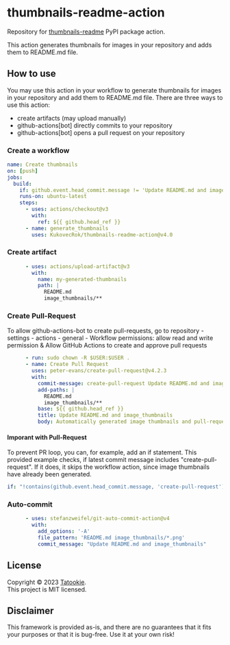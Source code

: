 # thumbnails-readme-action


Repository for [thumbnails-readme](https://github.com/firefly-cpp/thumbnails-readme) PyPI package action.

This action generates thumbnails for images in your repository and adds them to README.md file.

## How to use

You may use this action in your workflow to generate thumbnails for images in your repository and add them to README.md file.
There are three ways to use this action:
* create artifacts (may upload manually)
* github-actions[bot] directly commits to your repository
* github-actions[bot] opens a pull request on your repository

### Create a workflow

```yml
name: Create thumbnails
on: [push]
jobs:
  build:
    if: github.event.head_commit.message != 'Update README.md and image_thumbnails'
    runs-on: ubuntu-latest
    steps:
      - uses: actions/checkout@v3
        with:
          ref: ${{ github.head_ref }}
      - name: generate_thumbnails
        uses: KukovecRok/thumbnails-readme-action@v4.0
```

### Create artifact

```yml
      - uses: actions/upload-artifact@v3
        with:
          name: my-generated-thumbnails
          path: |
            README.md
            image_thumbnails/**
```

### Create Pull-Request

To allow github-actions-bot to create pull-requests, go to repository - settings - actions - general - Workflow permissions: allow read and write permission & Allow GitHub Actions to create and approve pull requests

```yml
      - run: sudo chown -R $USER:$USER .
      - name: Create Pull Request
        uses: peter-evans/create-pull-request@v4.2.3
        with:
          commit-message: create-pull-request Update README.md and image_thumbnails
          add-paths: |
            README.md
            image_thumbnails/**
          base: ${{ github.head_ref }}
          title: Update README.md and image_thumbnails
          body: Automatically generated image thumbnails and pull-request
```
#### Imporant with Pull-Request

To prevent PR loop, you can, for example, add an if statement. This provided example checks, if latest commit message includes "create-pull-request". If it does, it skips the workflow action, since image thumbnails have already been generated. 

```yml
if: "!contains(github.event.head_commit.message, 'create-pull-request')"
```

### Auto-commit

```yml
      - uses: stefanzweifel/git-auto-commit-action@v4
        with:
          add_options: '-A'
          file_pattern: 'README.md image_thumbnails/*.png'
          commit_message: "Update README.md and image_thumbnails"
```

## License

Copyright © 2023 [Tatookie](https://github.com/KukovecRok). <br /> 
This project is MIT licensed.

## Disclaimer

This framework is provided as-is, and there are no guarantees that it fits your purposes or that it is bug-free. Use it at your own risk!
